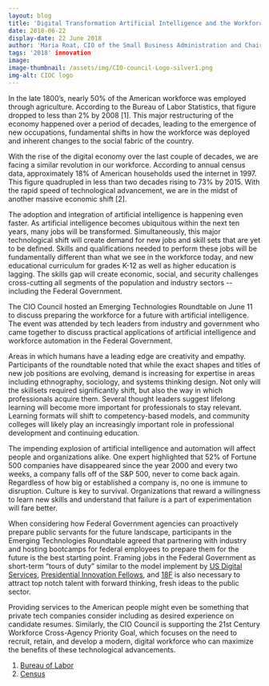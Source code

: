 ```yaml
---
layout: blog
title: 'Digital Transformation Artificial Intelligence and the Workforce'
date: 2018-06-22
display-date: 22 June 2018
author: 'Maria Roat, CIO of the Small Business Administration and Chair of the CIO Council's Innovation Committee'
tags: '2018' innovation
image: 
image-thumbnail: /assets/img/CIO-council-Logo-silver1.png
img-alt: CIOC logo
---
```


In the late 1800’s, nearly 50% of the American workforce was employed through agriculture. According to the Bureau of Labor Statistics, that figure dropped to less than 2% by 2008 [1]. This major restructuring of the economy happened over a period of decades, leading to the emergence of new occupations, fundamental shifts in how the workforce was deployed and inherent changes to the social fabric of the country.

With the rise of the digital economy over the last couple of decades, we are facing a similar revolution in our workforce. According to annual census data, approximately 18% of American households used the internet in 1997. This figure quadrupled in less than two decades rising to 73% by 2015. With the rapid speed of technological advancement, we are in the midst of another massive economic shift [2].

The adoption and integration of artificial intelligence is happening even faster. As artificial intelligence becomes ubiquitous within the next ten years, many jobs will be transformed. Simultaneously, this major technological shift will create demand for new jobs and skill sets that are yet to be defined. Skills and qualifications needed to perform these jobs will be fundamentally different than what we see in the workforce today, and new educational curriculum for grades K-12 as well as higher education is lagging. The skills gap will create economic, social, and security challenges cross-cutting all segments of the population and industry sectors -- including the Federal Government.

The CIO Council hosted an Emerging Technologies Roundtable on June 11 to discuss preparing the workforce for a future with artificial intelligence. The event was attended by tech leaders from industry and government who came together to discuss practical applications of artificial intelligence and workforce automation in the Federal Government.

Areas in which humans have a leading edge are creativity and empathy. Participants of the roundtable noted that while the exact shapes and titles of new job positions are evolving, demand is increasing for expertise in areas including ethnography, sociology, and systems thinking design. Not only will the skillsets required significantly shift, but also the way in which professionals acquire them. Several thought leaders suggest lifelong learning will become more important for professionals to stay relevant. Learning formats will shift to competency-based models, and community colleges will likely play an increasingly important role in professional development and continuing education.

The impending explosion of artificial intelligence and automation will affect people and organizations alike. One expert highlighted that 52% of Fortune 500 companies have disappeared since the year 2000 and every two weeks, a company falls off of the S&P 500, never to come back again. Regardless of how big or established a company is, no one is immune to disruption. Culture is key to survival. Organizations that reward a willingness to learn new skills and understand that failure is a part of experimentation will fare better.

When considering how Federal Government agencies can proactively prepare public servants for the future landscape, participants in the Emerging Technologies Roundtable agreed that partnering with industry and hosting bootcamps for federal employees to prepare them for the future is the best starting point. Framing jobs in the Federal Government as short-term “tours of duty” similar to the model implement by [US Digital Services](https://www.usds.gov/join#tours-of-duty), [Presidential Innovation Fellows](https://presidentialinnovationfellows.gov/about/), and [18F](https://18f.gsa.gov/) is also necessary to attract top notch talent with forward thinking, fresh ideas to the public sector.

Providing services to the American people might even be something that private tech companies consider including as desired experience on candidate resumes. Similarly, the CIO Council is supporting the 21st Century Workforce Cross-Agency Priority Goal, which focuses on the need to recruit, retain, and develop a modern, digital workforce who can maximize the benefits of these technological advancements.

1. [Bureau of Labor](https://www.bls.gov/emp/tables/employment-by-major-industry-sector.html)
2. [Census](https://www.census.gov/content/dam/Census/library/publications/2017/acs/acs-37.pdf)
